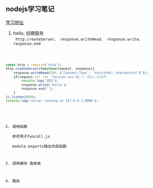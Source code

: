 ## nodejs学习笔记
[学习地址](https://study.163.com/course/courseMain.htm?courseId=1003228034&_trace_c_p_k2_=6943b840a6f246daa22ba8fabf613467)   

1. hello, 创建服务   
<code> http.createServer、 response.writeHead、 response.write、 response.end 
```js
const http = require('http');
http.createServer(function(request, response){
    response.writeHead(200, {'Content-Type': 'text/html; charset=utf-8'});
    if(request.url !== 'favicon.ico'){ // 防止二次访问
        console.log('访问');
        response.write('hello');
        response.end('');
    }
}).listen(8000);
console.log('server running at 127.0.0.1:8000');
```

2. 调用函数   
参考例子funcall.js   
module.exports输出外部函数   

3. 调用模块 类继承   

4. 路由   






